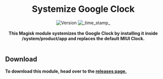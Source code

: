<h1 align="center">Systemize Google Clock</h1>

<div align="center">
  <!-- Version -->
    <img src="https://img.shields.io/badge/Version-v7.6-blue.svg?longCache=true&style=popout-square"
      alt="Version" />
  <!-- Last Updated -->
    <img src="https://img.shields.io/badge/Updated-November 27, 2023-red.svg?longCache=true&style=flat-square"
      alt="_time_stamp_" />
</div>
<br>
<strong>

<div align="center">
  This Magisk module systemizes the Google Clock by installing it inside /system/product/app and replaces the default MIUI Clock.
</div>
<br>

## Download
To download this module, head over to the [releases page.](https://github.com/namanxjha/Systemize-Google-Clock/releases)
</strong>
